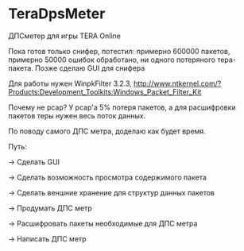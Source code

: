 # TeraDpsMeter
ДПСметер для игры TERA Online

Пока готов только снифер, потестил: примерно 600000 пакетов, примерно 50000 ошибок обработано, ни одного потеряного тера-пакета.
Позже сделаю GUI для снифера

Для работы нужен WinpkFilter 3.2.3, http://www.ntkernel.com/?Products:Development_Toolkits:Windows_Packet_Filter_Kit

Почему не pcap? У pcap'a 5% потеря пакетов, а для расшифровки пакетов теры нужен весь поток данных.

По поводу самого ДПС метра, доделаю как будет время.

Путь: 

-> Сделать GUI

-> Сделать возможность просмотра содержимого пакета

-> Сделать веншние хранение для структур данных пакетов

-> Продумать ДПС метр

-> Расшифровать пакеты необходимые для ДПС метра

-> Написать ДПС метр
